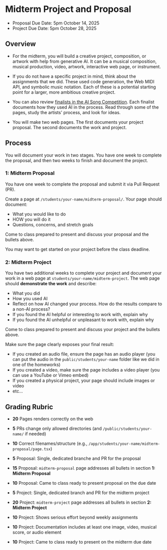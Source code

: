 # Midterm Project and Proposal

- Proposal Due Date: 5pm October 14, 2025
- Project Due Date: 5pm October 28, 2025

## Overview

- For the midterm, you will build a creative project, composition, or artwork
  with help from generative AI. It can be a musical composition, musical
  production, video, artwork, interactive web page, or instrument.

- If you do not have a specific project in mind, think about the assignments
  that we did. These used code generation, the Web MIDI API, and symbolic music
  notation. Each of these is a potential starting point for a larger, more
  ambitious creative project.

- You can also review
  [finalists in the AI Song Competition](https://www.aisongcontest.com/the-2024-finalists).
  Each finalist documents how they used AI in the process. Read through some of
  the pages, study the artists' process, and look for ideas.

- You will make two web pages. The first documents your project proposal. The second documents the work and project.

## Process

You will document your work in two stages. You have one week to complete the
proposal, and then two weeks to finish and document the project.

### 1: Midterm Proposal

You have one week to complete the proposal and submit it via Pull Request (PR).

Create a page at `/students/your-name/midterm-proposal/`. Your page should document:

- What you would like to do
- HOW you will do it
- Questions, concerns, and stretch goals

Come to class prepared to present and discuss your proposal and the bullets above.

You may want to get started on your project before the class deadline.

### 2: Midterm Project

You have two additional weeks to complete your project and document your work in a web page at `students/your-name/midterm-project`. The web page should
**demonstrate the work** and describe:

- What you did
- How you used AI
- Reflect on how AI changed your process. How do the results compare to a non-AI process?
- If you found the AI helpful or interesting to work with, explain why
- If you found the AI unhelpful or unpleasant to work with, explain why

Come to class prepared to present and discuss your project and the bullets above.

Make sure the page clearly exposes your final result:

- If you created an audio file, ensure the page has an audio player (you can put the audio in the `public/students/your-name` folder like we did in one of the homeworks)
- If you created a video, make sure the page includes a video player (you can use a YouTube or Vimeo embed)
- If you created a physical project, your page should include images or video
- etc...

## Grading Rubric

- **20** Pages renders correctly on the web
- **5** PRs change only allowed directories (and `/public/students/your-name/` if needed)
- **10** Correct filenames/structure (e.g., `/app/students/your-name/midterm-proposal/page.tsx`)

- **5** Proposal: Single, dedicated branche and PR for the proposal
- **15** Proposal: `midterm-proposal` page addresses all bullets in section **1: Midterm Proposal**
- **10** Proposal: Came to class ready to present proposal on the due date

- **5** Project: Single, dedicated branch and PR for the midterm project
- **20** Project: `midterm-project` page addresses all bullets in section **2: Midterm Project**
- **10** Project: Shows serious effort beyond weekly assignments
- **10** Project: Documentation includes at least one image, video, musical score, or audio element
- **10** Project: Came to class ready to present on the midterm due date
